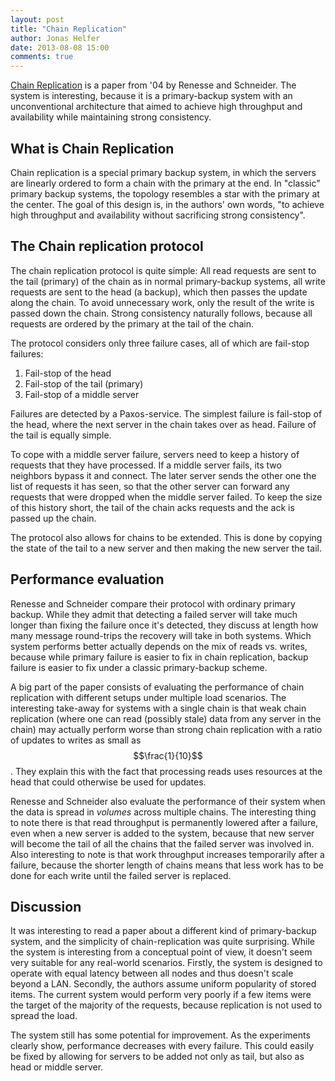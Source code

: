 ```yaml
---
layout: post
title: "Chain Replication"
author: Jonas Helfer
date: 2013-08-08 15:00
comments: true
---
```


[Chain
Replication](http://db2.usenix.org/events/osdi04/tech/full_papers/renesse/renesse.pdf)
is a paper from '04 by Renesse and Schneider. The system is interesting,
because it is a primary-backup system with an unconventional
architecture that aimed to achieve high throughput and availability
while maintaining strong consistency.

## What is Chain Replication

Chain replication is a special primary backup system, in which the
servers are linearly ordered to form a chain with the primary at the
end. In "classic" primary backup systems, the topology resembles a star
with the primary at the center.  The goal of this design is, in the
authors' own words, "to achieve high throughput and availability without
sacrificing strong consistency".

## The Chain replication protocol

The chain replication protocol is quite simple: All read requests are
sent to the tail (primary) of the chain as in normal primary-backup
systems, all write requests are sent to the head (a backup), which then
passes the update along the chain. To avoid unnecessary work, only the
result of the write is passed down the chain. Strong consistency
naturally follows, because all requests are ordered by the primary at
the tail of the chain.

The protocol considers only three failure cases, all of which are
fail-stop failures:

1. Fail-stop of the head
2. Fail-stop of the tail (primary)
3. Fail-stop of a middle server

Failures are detected by a Paxos-service. The simplest failure is
fail-stop of the head, where the next server in the chain takes over as
head. Failure of the tail is equally simple.

To cope with a middle server failure, servers need to keep a history of
requests that they have processed. If a middle server fails, its two
neighbors bypass it and connect. The later server sends the other one
the list of requests it has seen, so that the other server can forward
any requests that were dropped when the middle server failed. To keep
the size of this history short, the tail of the chain acks requests and
the ack is passed up the chain.

The protocol also allows for chains to be extended. This is done by
copying the state of the tail to a new server and then making the new
server the tail.

## Performance evaluation

Renesse and Schneider compare their protocol with ordinary primary
backup. While they admit that detecting a failed server will take much
longer than fixing the failure once it's detected, they discuss at
length how many message round-trips the recovery will take in both
systems. Which system performs better actually depends on the mix of
reads vs. writes, because while primary failure is easier to fix in
chain replication, backup failure is easier to fix under a classic
primary-backup scheme.

A big part of the paper consists of evaluating the performance of chain
replication with different setups under multiple load scenarios. The
interesting take-away for systems with a single chain is that weak chain
replication (where one can read (possibly stale) data from any server in
the chain) may actually perform worse than strong chain replication with
a ratio of updates to writes as small as $$\frac{1}{10}$$. They explain
this with the fact that processing reads uses resources at the head that
could otherwise be used for updates.

Renesse and Schneider also evaluate the performance of their system when
the data is spread in *volumes* across multiple chains. The interesting
thing to note there is that read throughput is permanently lowered after
a failure, even when a new server is added to the system, because that
new server will become the tail of all the chains that the failed server
was involved in. Also interesting to note is that work throughput
increases temporarily after a failure, because the shorter length of
chains means that less work has to be done for each write until the
failed server is replaced.

## Discussion

It was interesting to read a paper about a different kind of
primary-backup system, and the simplicity of chain-replication was quite
surprising. While the system is interesting from a conceptual point of
view, it doesn't seem very suitable for any real-world scenarios.
Firstly, the system is designed to operate with equal latency between
all nodes and thus doesn't scale beyond a LAN. Secondly, the authors
assume uniform popularity of stored items. The current system would
perform very poorly if a few items were the target of the majority of
the requests, because replication is not used to spread the load.

The system still has some potential for improvement. As the experiments
clearly show, performance decreases with every failure. This could
easily be fixed by allowing for servers to be added not only as tail,
but also as head or middle server.
